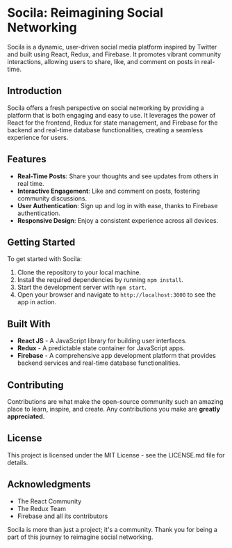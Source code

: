 # Socila: Reimagining Social Networking

Socila is a dynamic, user-driven social media platform inspired by Twitter and built using React, Redux, and Firebase. It promotes vibrant community interactions, allowing users to share, like, and comment on posts in real-time.

## Introduction

Socila offers a fresh perspective on social networking by providing a platform that is both engaging and easy to use. It leverages the power of React for the frontend, Redux for state management, and Firebase for the backend and real-time database functionalities, creating a seamless experience for users.

## Features

- **Real-Time Posts**: Share your thoughts and see updates from others in real time.
- **Interactive Engagement**: Like and comment on posts, fostering community discussions.
- **User Authentication**: Sign up and log in with ease, thanks to Firebase authentication.
- **Responsive Design**: Enjoy a consistent experience across all devices.

## Getting Started

To get started with Socila:

1. Clone the repository to your local machine.
2. Install the required dependencies by running `npm install`.
3. Start the development server with `npm start`.
4. Open your browser and navigate to `http://localhost:3000` to see the app in action.

## Built With

- **React JS** - A JavaScript library for building user interfaces.
- **Redux** - A predictable state container for JavaScript apps.
- **Firebase** - A comprehensive app development platform that provides backend services and real-time database functionalities.

## Contributing

Contributions are what make the open-source community such an amazing place to learn, inspire, and create. Any contributions you make are **greatly appreciated**.

## License

This project is licensed under the MIT License - see the LICENSE.md file for details.

## Acknowledgments

- The React Community
- The Redux Team
- Firebase and all its contributors

Socila is more than just a project; it's a community. Thank you for being a part of this journey to reimagine social networking.
